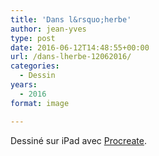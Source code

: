 ```yaml
---
title: 'Dans l&rsquo;herbe'
author: jean-yves
type: post
date: 2016-06-12T14:48:55+00:00
url: /dans-lherbe-12062016/
categories:
  - Dessin
years:
  - 2016
format: image

---
```

Dessiné sur iPad avec [Procreate](https://procreate.com/).